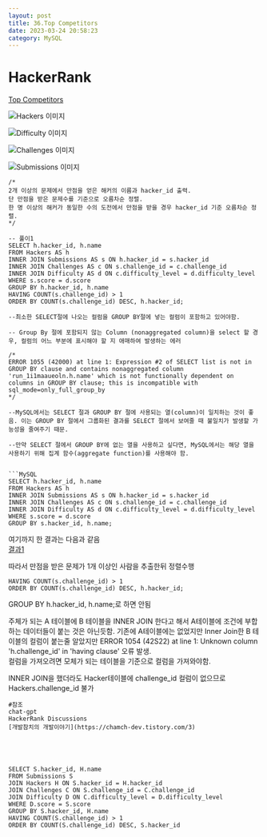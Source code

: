 ```yaml
---
layout: post
title: 36.Top Competitors
date: 2023-03-24 20:58:23 
category: MySQL
---
```


# HackerRank 
[Top Competitors](https://www.hackerrank.com/challenges/full-score/problem?isFullScreen=true)    

![Hackers 이미지](https://s3.amazonaws.com/hr-challenge-images/19504/1458526776-67667350b4-ScreenShot2016-03-21at7.45.59AM.png)  

![Difficulty 이미지](https://s3.amazonaws.com/hr-challenge-images/19504/1458526915-57eb75d9a2-ScreenShot2016-03-21at7.46.09AM.png)  

![Challenges 이미지](https://s3.amazonaws.com/hr-challenge-images/19504/1458527032-f9ca650442-ScreenShot2016-03-21at7.46.17AM.png) 

![Submissions 이미지](https://s3.amazonaws.com/hr-challenge-images/19504/1458527077-298f8e922a-ScreenShot2016-03-21at7.46.29AM.png) 

```MySQL
/*
2개 이상의 문제에서 만점을 얻은 해커의 이름과 hacker_id 출력.
단 만점을 받은 문제수를 기준으로 오름차순 정렬.
한 명 이상의 해커가 동일한 수의 도전에서 만점을 받을 경우 hacker_id 기준 오름차순 정렬. 
*/

-- 풀이1
SELECT h.hacker_id, h.name 
FROM Hackers AS h
INNER JOIN Submissions AS s ON h.hacker_id = s.hacker_id
INNER JOIN Challenges AS c ON s.challenge_id = c.challenge_id
INNER JOIN Difficulty AS d ON c.difficulty_level = d.difficulty_level
WHERE s.score = d.score
GROUP BY h.hacker_id, h.name
HAVING COUNT(s.challenge_id) > 1
ORDER BY COUNT(s.challenge_id) DESC, h.hacker_id;

--최소한 SELECT절에 나오는 컬럼을 GROUP BY절에 넣는 컬럼이 포함하고 있어야함. 

-- Group By 절에 포함되지 않는 Column (nonaggregated column)을 select 할 경우, 컬럼의 어느 부분에 표시해야 할 지 애매하여 발생하는 에러

/*
ERROR 1055 (42000) at line 1: Expression #2 of SELECT list is not in GROUP BY clause and contains nonaggregated column 'run_1i1maaueoln.h.name' which is not functionally dependent on columns in GROUP BY clause; this is incompatible with sql_mode=only_full_group_by
*/

--MySQL에서는 SELECT 절과 GROUP BY 절에 사용되는 열(column)이 일치하는 것이 좋음. 이는 GROUP BY 절에서 그룹화된 결과를 SELECT 절에서 보여줄 때 불일치가 발생할 가능성을 줄여주기 때문.

--만약 SELECT 절에서 GROUP BY에 없는 열을 사용하고 싶다면, MySQL에서는 해당 열을 사용하기 위해 집계 함수(aggregate function)를 사용해야 함.


```MySQL
SELECT h.hacker_id, h.name 
FROM Hackers AS h
INNER JOIN Submissions AS s ON h.hacker_id = s.hacker_id
INNER JOIN Challenges AS c ON s.challenge_id = c.challenge_id
INNER JOIN Difficulty AS d ON c.difficulty_level = d.difficulty_level
WHERE s.score = d.score
GROUP BY s.hacker_id, h.name;
```
여기까지 한 결과는 다음과 같음   
[결과1](./img/01.PNG)  

따라서 만점을 받은 문제가 1개 이상인 사람을 추출한뒤 정렬수행  

```MySQL
HAVING COUNT(s.challenge_id) > 1
ORDER BY COUNT(s.challenge_id) DESC, h.hacker_id;
```

GROUP BY h.hacker_id, h.name;로 하면 안됨   

주체가 되는 A 테이블에 B 테이블을 INNER JOIN 한다고 해서 A테이블에 조건에 부합하는 데이터들이 붙는 것은 아닌듯함. 
기존에 A테이블에는 없었지만 Inner Join한 B 테이블의 컬럼이 붙는줄 알았지만 ERROR 1054 (42S22) at line 1: Unknown column 'h.challenge_id' in 'having clause' 오류 발생.   
컬럼을 가져오려면 모체가 되는 테이블을 기준으로 컬럼을 가져와야함.

INNER JOIN을 했더라도 Hacker테이블에 challenge_id 컬럼이 없으므로 Hackers.challenge_id 불가

``` 
#참조
chat-gpt
HackerRank Discussions
[개발참치의 개발이야기](https://chamch-dev.tistory.com/3)





SELECT S.hacker_id, H.name
FROM Submissions S
JOIN Hackers H ON S.hacker_id = H.hacker_id
JOIN Challenges C ON S.challenge_id = C.challenge_id
JOIN Difficulty D ON C.difficulty_level = D.difficulty_level
WHERE D.score = S.score
GROUP BY S.hacker_id, H.name
HAVING COUNT(S.challenge_id) > 1
ORDER BY COUNT(S.challenge_id) DESC, S.hacker_id